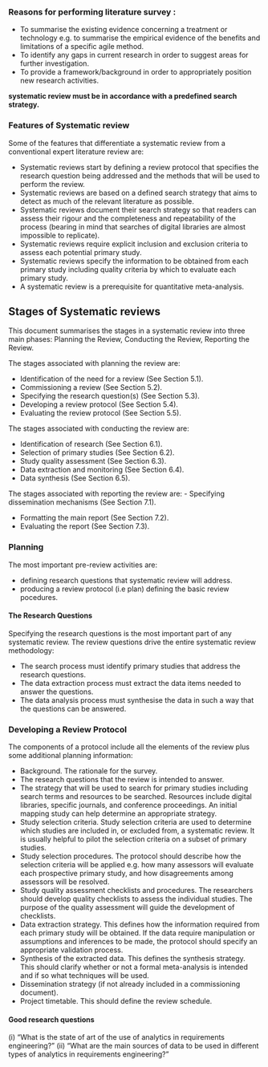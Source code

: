 

### Reasons for performing literature survey :

- To summarise the existing evidence concerning a treatment or technology e.g. to summarise the empirical evidence of the benefits and limitations of a specific agile method. 
- To identify any gaps in current research in order to suggest areas for further investigation. 
- To provide a framework/background in order to appropriately position new research activities. 
 


**systematic review must be in accordance with a predefined search strategy.**


### Features of Systematic review 
Some of the features that differentiate a systematic review from a conventional expert literature review are: 

- Systematic reviews start by defining a review protocol that specifies the research question being addressed and the methods that will be used to perform the review.
- Systematic reviews are based on a defined search strategy that aims to detect as much of the relevant literature as possible. 
- Systematic reviews document their search strategy so that readers can assess their rigour and the completeness and repeatability of the process (bearing in mind that searches of digital libraries are almost impossible to replicate). 
- Systematic reviews require explicit inclusion and exclusion criteria to assess each potential primary study. 
- Systematic reviews specify the information to be obtained from each primary study including quality criteria by which to evaluate each primary study. 
- A systematic review is a prerequisite for quantitative meta-analysis. 

## Stages of Systematic reviews

This document summarises the stages in a systematic review into three main phases: Planning the Review, Conducting the Review, Reporting the Review. 
 
The stages associated with planning the review are: 
- Identification of the need for a review (See Section 5.1). 
- Commissioning a review (See Section 5.2). 
- Specifying the research question(s) (See Section 5.3). 
- Developing a review protocol (See Section 5.4). 
- Evaluating the review protocol (See Section 5.5). 
 
The stages associated with conducting the review are:
- Identification of research (See Section 6.1). 
- Selection of primary studies (See Section 6.2). 
- Study quality assessment (See Section 6.3). 
- Data extraction and monitoring (See Section 6.4). 
- Data synthesis (See Section 6.5). 
 
The stages associated with reporting the review are: - Specifying dissemination mechanisms (See Section 7.1).
- Formatting the main report (See Section 7.2).
- Evaluating the report (See Section 7.3). 

### Planning

The most important pre-review activities are: 
- defining research questions that systematic review will address.
- producing a review protocol (i.e plan) defining the basic review pocedures.

#### The Research Questions

Specifying the research questions is the most important part of any systematic review. The review questions drive the entire systematic review methodology: 
- The search process must identify primary studies that address the research questions.
- The data extraction process must extract the data items needed to answer the questions.
- The data analysis process must synthesise the data in such a way that the questions can be answered.

### Developing a Review Protocol
The components of a protocol include all the elements of the review plus some additional planning information: 

 - Background. The rationale for the survey. 
 - The research questions that the review is intended to answer. 
 - The strategy that will be used to search for primary studies including search terms and resources to be searched. Resources include digital libraries, specific journals, and conference proceedings. An initial mapping study can help determine an appropriate strategy. 
 - Study selection criteria. Study selection criteria are used to determine which studies are included in, or excluded from, a systematic review. It is usually helpful to pilot the selection criteria on a subset of primary studies.  
 - Study selection procedures. The protocol should describe how the selection criteria will be applied e.g. how many assessors will evaluate each prospective primary study, and how disagreements among assessors will be resolved. 
 - Study quality assessment checklists and procedures. The researchers should develop quality checklists to assess the individual studies. The purpose of the quality assessment will guide the development of checklists. 
 - Data extraction strategy. This defines how the information required from each primary study will be obtained. If the data require manipulation or assumptions and inferences to be made, the protocol should specify an appropriate validation process. 
 - Synthesis of the extracted data. This defines the synthesis strategy. This should clarify whether or not a formal meta-analysis is intended and if so what techniques will be used. 
 - Dissemination strategy (if not already included in a commissioning document). 
 - Project timetable. This should define the review schedule. 
 

 #### Good research questions

 (i) “What is the state of art of the use of analytics in requirements engineering?”
(ii) “What are the main sources of data to be used in
different types of analytics in requirements engineering?”